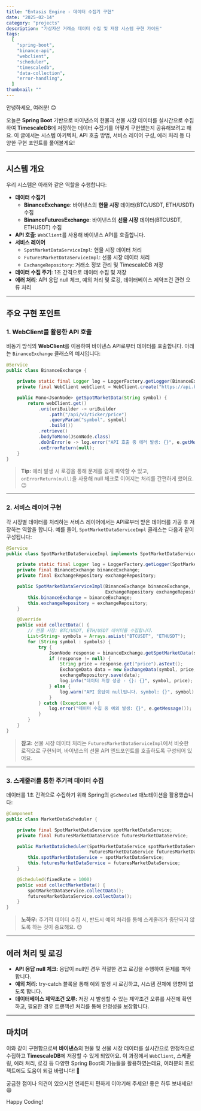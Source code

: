 ```yaml
---
title: "Entasis Engine - 데이터 수집기 구현"
date: "2025-02-14"
category: "projects"
description: "가상자산 거래소 데이터 수집 및 저장 시스템 구현 가이드"
tags:
  [
    "spring-boot",
    "binance-api",
    "webclient",
    "scheduler",
    "timescaledb",
    "data-collection",
    "error-handling",
  ]
thumbnail: ""
---
```


안녕하세요, 여러분! 😊

오늘은 **Spring Boot** 기반으로 바이낸스의 현물과 선물 시장 데이터를 실시간으로 수집하여 **TimescaleDB**에 저장하는 데이터 수집기를 어떻게 구현했는지 공유해보려고 해요. 이 글에서는 시스템 아키텍처, API 호출 방법, 서비스 레이어 구성, 에러 처리 등 다양한 구현 포인트를 풀어볼게요!

---

## 시스템 개요

우리 시스템은 아래와 같은 역할을 수행합니다:

- **데이터 수집기**
  - **BinanceExchange**: 바이낸스의 **현물 시장** 데이터(BTC/USDT, ETH/USDT) 수집
  - **BinanceFuturesExchange**: 바이낸스의 **선물 시장** 데이터(BTCUSDT, ETHUSDT) 수집
- **API 호출**: `WebClient`를 사용해 바이낸스 API를 호출합니다.
- **서비스 레이어**
  - `SpotMarketDataServiceImpl`: 현물 시장 데이터 처리
  - `FuturesMarketDataServiceImpl`: 선물 시장 데이터 처리
  - `ExchangeRepository`: 거래소 정보 관리 및 TimescaleDB 저장
- **데이터 수집 주기**: 1초 간격으로 데이터 수집 및 저장
- **에러 처리**: API 응답 null 체크, 예외 처리 및 로깅, 데이터베이스 제약조건 관련 오류 처리

---

## 주요 구현 포인트

### 1. WebClient를 활용한 API 호출

비동기 방식의 **WebClient**를 이용하여 바이낸스 API로부터 데이터를 호출합니다. 아래는 `BinanceExchange` 클래스의 예시입니다:

```java
@Service
public class BinanceExchange {

    private static final Logger log = LoggerFactory.getLogger(BinanceExchange.class);
    private final WebClient webClient = WebClient.create("https://api.binance.com");

    public Mono<JsonNode> getSpotMarketData(String symbol) {
        return webClient.get()
            .uri(uriBuilder -> uriBuilder
                .path("/api/v3/ticker/price")
                .queryParam("symbol", symbol)
                .build())
            .retrieve()
            .bodyToMono(JsonNode.class)
            .doOnError(e -> log.error("API 호출 중 에러 발생: {}", e.getMessage()))
            .onErrorReturn(null);
    }
}
```

> **Tip:** 에러 발생 시 로깅을 통해 문제를 쉽게 파악할 수 있고, `onErrorReturn(null)`을 사용해 null 체크로 이어지는 처리를 간편하게 했어요. 😉

---

### 2. 서비스 레이어 구현

각 시장별 데이터를 처리하는 서비스 레이어에서는 API로부터 받은 데이터를 가공 후 저장하는 역할을 합니다. 예를 들어, `SpotMarketDataServiceImpl` 클래스는 다음과 같이 구성됩니다:

```java
@Service
public class SpotMarketDataServiceImpl implements SpotMarketDataService {

    private static final Logger log = LoggerFactory.getLogger(SpotMarketDataServiceImpl.class);
    private final BinanceExchange binanceExchange;
    private final ExchangeRepository exchangeRepository;

    public SpotMarketDataServiceImpl(BinanceExchange binanceExchange,
                                     ExchangeRepository exchangeRepository) {
        this.binanceExchange = binanceExchange;
        this.exchangeRepository = exchangeRepository;
    }

    @Override
    public void collectData() {
        // 현물 시장: BTC/USDT, ETH/USDT 데이터를 수집합니다.
        List<String> symbols = Arrays.asList("BTCUSDT", "ETHUSDT");
        for (String symbol : symbols) {
            try {
                JsonNode response = binanceExchange.getSpotMarketData(symbol).block();
                if (response != null) {
                    String price = response.get("price").asText();
                    ExchangeData data = new ExchangeData(symbol, price, LocalDateTime.now());
                    exchangeRepository.save(data);
                    log.info("데이터 저장 성공 - {}: {}", symbol, price);
                } else {
                    log.warn("API 응답이 null입니다. symbol: {}", symbol);
                }
            } catch (Exception e) {
                log.error("데이터 수집 중 예외 발생: {}", e.getMessage());
            }
        }
    }
}
```

> **참고:** 선물 시장 데이터 처리는 `FuturesMarketDataServiceImpl`에서 비슷한 로직으로 구현되며, 바이낸스의 선물 API 엔드포인트를 호출하도록 구성되어 있어요.

---

### 3. 스케줄러를 통한 주기적 데이터 수집

데이터를 1초 간격으로 수집하기 위해 Spring의 `@Scheduled` 애노테이션을 활용했습니다:

```java
@Component
public class MarketDataScheduler {

    private final SpotMarketDataService spotMarketDataService;
    private final FuturesMarketDataService futuresMarketDataService;

    public MarketDataScheduler(SpotMarketDataService spotMarketDataService,
                               FuturesMarketDataService futuresMarketDataService) {
        this.spotMarketDataService = spotMarketDataService;
        this.futuresMarketDataService = futuresMarketDataService;
    }

    @Scheduled(fixedRate = 1000)
    public void collectMarketData() {
        spotMarketDataService.collectData();
        futuresMarketDataService.collectData();
    }
}
```

> **노하우:** 주기적 데이터 수집 시, 반드시 예외 처리를 통해 스케줄러가 중단되지 않도록 하는 것이 중요해요. 😊

---

## 에러 처리 및 로깅

- **API 응답 null 체크:** 응답이 null인 경우 적절한 경고 로깅을 수행하여 문제를 파악합니다.
- **예외 처리:** try-catch 블록을 통해 예외 발생 시 로깅하고, 시스템 전체에 영향이 없도록 합니다.
- **데이터베이스 제약조건 오류:** 저장 시 발생할 수 있는 제약조건 오류를 사전에 확인하고, 필요한 경우 트랜잭션 처리를 통해 안정성을 보장합니다.

---

## 마치며

이와 같이 구현함으로써 **바이낸스**의 현물 및 선물 시장 데이터를 실시간으로 안정적으로 수집하고 **TimescaleDB**에 저장할 수 있게 되었어요. 이 과정에서 `WebClient`, 스케줄링, 에러 처리, 로깅 등 다양한 Spring Boot의 기능들을 활용하였는데요, 여러분의 프로젝트에도 도움이 되길 바랍니다! 🚀

궁금한 점이나 의견이 있으시면 언제든지 편하게 이야기해 주세요! 좋은 하루 보내세요! 😄

Happy Coding!
